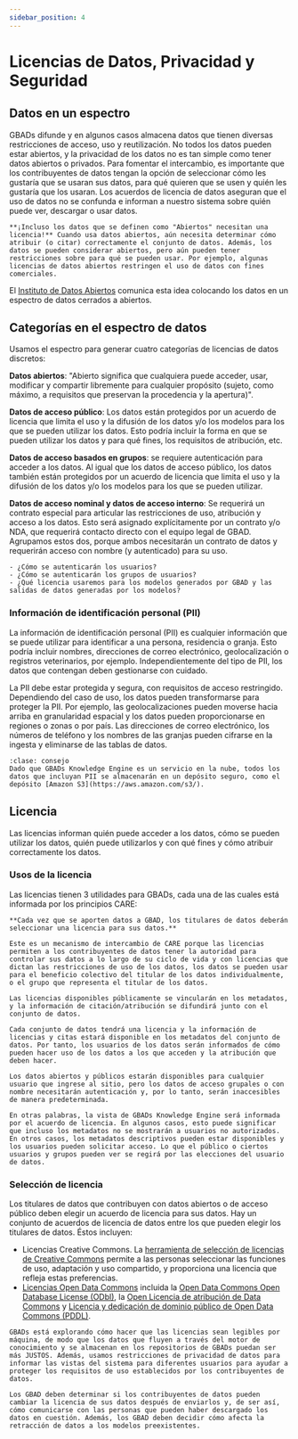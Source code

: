 ```yaml
---
sidebar_position: 4
---
```

# Licencias de Datos, Privacidad y Seguridad

## Datos en un espectro

GBADs difunde y en algunos casos almacena datos que tienen diversas restricciones de acceso, uso y reutilización. No todos los datos pueden estar abiertos, y la privacidad de los datos no es tan simple como tener datos abiertos o privados. Para fomentar el intercambio, es importante que los contribuyentes de datos tengan la opción de seleccionar cómo les gustaría que se usaran sus datos, para qué quieren que se usen y quién les gustaría que los usaran. Los acuerdos de licencia de datos aseguran que el uso de datos no se confunda e informan a nuestro sistema sobre quién puede ver, descargar o usar datos.

```{margen}
**¡Incluso los datos que se definen como "Abiertos" necesitan una licencia!** Cuando usa datos abiertos, aún necesita determinar cómo atribuir (o citar) correctamente el conjunto de datos. Además, los datos se pueden considerar abiertos, pero aún pueden tener restricciones sobre para qué se pueden usar. Por ejemplo, algunas licencias de datos abiertos restringen el uso de datos con fines comerciales.
```

El [Instituto de Datos Abiertos](https://theodi.org/about-the-odi/) comunica esta idea colocando los datos en un espectro de datos cerrados a abiertos.

<!-- ![AgDataSpectrum](/images/20210723_AgDataSpectrum_ODI.png) -->

## Categorías en el espectro de datos

Usamos el espectro para generar cuatro categorías de licencias de datos discretos:

**Datos abiertos**: "Abierto significa que cualquiera puede acceder, usar, modificar y compartir libremente para cualquier propósito (sujeto, como máximo, a requisitos que preservan la procedencia y la apertura)".

**Datos de acceso público**: Los datos están protegidos por un acuerdo de licencia que limita el uso y la difusión de los datos y/o los modelos para los que se pueden utilizar los datos. Esto podría incluir la forma en que se pueden utilizar los datos y para qué fines, los requisitos de atribución, etc.

**Datos de acceso basados ​​en grupos**: se requiere autenticación para acceder a los datos. Al igual que los datos de acceso público, los datos también están protegidos por un acuerdo de licencia que limita el uso y la difusión de los datos y/o los modelos para los que se pueden utilizar.

**Datos de acceso nominal y datos de acceso interno**: Se requerirá un contrato especial para articular las restricciones de uso, atribución y acceso a los datos. Esto será asignado explícitamente por un contrato y/o NDA, que requerirá contacto directo con el equipo legal de GBAD. Agrupamos estos dos, porque ambos necesitarán un contrato de datos y requerirán acceso con nombre (y autenticado) para su uso.

```{advertencia} Decisión necesaria
- ¿Cómo se autenticarán los usuarios?
- ¿Cómo se autenticarán los grupos de usuarios?
- ¿Qué licencia usaremos para los modelos generados por GBAD y las salidas de datos generadas por los modelos?
```

### Información de identificación personal (PII)

La información de identificación personal (PII) es cualquier información que se puede utilizar para identificar a una persona, residencia o granja. Esto podría incluir nombres, direcciones de correo electrónico, geolocalización o registros veterinarios, por ejemplo. Independientemente del tipo de PII, los datos que contengan deben gestionarse con cuidado.

La PII debe estar protegida y segura, con requisitos de acceso restringido. Dependiendo del caso de uso, los datos pueden transformarse para proteger la PII. Por ejemplo, las geolocalizaciones pueden moverse hacia arriba en granularidad espacial y los datos pueden proporcionarse en regiones o zonas o por país. Las direcciones de correo electrónico, los números de teléfono y los nombres de las granjas pueden cifrarse en la ingesta y eliminarse de las tablas de datos.

```{admonición} Infraestructura de almacenamiento seguro de datos
:clase: consejo
Dado que GBADs Knowledge Engine es un servicio en la nube, todos los datos que incluyan PII se almacenarán en un depósito seguro, como el depósito [Amazon S3](https://aws.amazon.com/s3/).
```

## Licencia

Las licencias informan quién puede acceder a los datos, cómo se pueden utilizar los datos, quién puede utilizarlos y con qué fines y cómo atribuir correctamente los datos.

### Usos de la licencia
Las licencias tienen 3 utilidades para GBADs, cada una de las cuales está informada por los principios CARE:

```{tabbed} 1. Proteger a los contribuyentes de datos
**Cada vez que se aporten datos a GBAD, los titulares de datos deberán seleccionar una licencia para sus datos.**

Este es un mecanismo de intercambio de CARE porque las licencias permiten a los contribuyentes de datos tener la autoridad para controlar sus datos a lo largo de su ciclo de vida y con licencias que dictan las restricciones de uso de los datos, los datos se pueden usar para el beneficio colectivo del titular de los datos individualmente, o el grupo que representa el titular de los datos.

Las licencias disponibles públicamente se vincularán en los metadatos, y la información de citación/atribución se difundirá junto con el conjunto de datos.
```

```{tabbed} 2. Informar a los usuarios de datos
Cada conjunto de datos tendrá una licencia y la información de licencias y citas estará disponible en los metadatos del conjunto de datos. Por tanto, los usuarios de los datos serán informados de cómo pueden hacer uso de los datos a los que acceden y la atribución que deben hacer.
```

```{tabbed} 3. Informar vista del sistema
Los datos abiertos y públicos estarán disponibles para cualquier usuario que ingrese al sitio, pero los datos de acceso grupales o con nombre necesitarán autenticación y, por lo tanto, serán inaccesibles de manera predeterminada.

En otras palabras, la vista de GBADs Knowledge Engine será informada por el acuerdo de licencia. En algunos casos, esto puede significar que incluso los metadatos no se mostrarán a usuarios no autorizados. En otros casos, los metadatos descriptivos pueden estar disponibles y los usuarios pueden solicitar acceso. Lo que el público o ciertos usuarios y grupos pueden ver se regirá por las elecciones del usuario de datos.
```

### Selección de licencia

Los titulares de datos que contribuyen con datos abiertos o de acceso público deben elegir un acuerdo de licencia para sus datos. Hay un conjunto de acuerdos de licencia de datos entre los que pueden elegir los titulares de datos. Éstos incluyen:

- Licencias Creative Commons. La [herramienta de selección de licencias de Creative Commons](https://creativecommons.org/choose/) permite a las personas seleccionar las funciones de uso, adaptación y uso compartido, y proporciona una licencia que refleja estas preferencias.
- [Licencias Open Data Commons](https://opendatacommons.org/licenses/) incluida la [Open Data Commons Open Database License (ODbl)](https://opendatacommons.org/licenses/odbl/), la [Open Licencia de atribución de Data Commons](https://opendatacommons.org/licenses/by/) y [Licencia y dedicación de dominio público de Open Data Commons (PDDL)](https://opendatacommons.org/licenses/pddl/).


```{Advertencia} Licencias legibles por máquina
GBADs está explorando cómo hacer que las licencias sean legibles por máquina, de modo que los datos que fluyen a través del motor de conocimiento y se almacenan en los repositorios de GBADs puedan ser más JUSTOS. Además, usamos restricciones de privacidad de datos para informar las vistas del sistema para diferentes usuarios para ayudar a proteger los requisitos de uso establecidos por los contribuyentes de datos.
```

```{advertencia} Decisión necesaria
Los GBAD deben determinar si los contribuyentes de datos pueden cambiar la licencia de sus datos después de enviarlos y, de ser así, cómo comunicarse con las personas que pueden haber descargado los datos en cuestión. Además, los GBAD deben decidir cómo afecta la retracción de datos a los modelos preexistentes.
```



<!---

Tipos de datos
GBADs es un corredor de confianza para

los siguientes tipos de datos: indígenas, académicos, no corporativos (por ejemplo, ONG),
datos corporativos y comerciales (Tabla 1). A través de colaboraciones con programas de alcance comunitario y
otras organizaciones, los GBAD también pueden servir como el único depósito de datos particulares. Los datos pueden caer en
múltiples categorías (por ejemplo, los datos pueden ser corporativos y comerciales). También podemos clasificar los datos.
como abierto (accesible para todos) o privado (accesible solo para un conjunto definido de usuarios). Las definiciones
de cada tipo de datos proporciona una base para comprender las especificaciones de propiedad, acceso y licencia
de los datos manejados por GBADs y sus usuarios.

Los tipos de datos y usuarios se están refinando aún más, ya que se utilizarán para determinar la vista del portal de datos.
interfaz. Por ejemplo, se requiere un vocabulario controlado para definir correctamente los datos indígenas. En el
Contexto canadiense, marcar los datos simplemente como "datos indígenas" no es adecuado para definir correctamente la procedencia
y la gobernanza de estos activos de datos. Hay muchos tipos de pueblos indígenas en Canadá (Metis, Primeras Naciones,
etc.), cada uno de diferentes zonas del país y con diferentes tradiciones y costumbres. Por lo tanto, en orden
para que los datos sean de beneficio colectivo, los datos deben estar debidamente etiquetados para qué tipo de datos indígenas
está relacionado con.

De manera similar, para los pequeños interesados ​​puede haber necesidades ontológicas que aún no se anticipan, especialmente cuando
considerando a cada actor desde la perspectiva global. Si deseamos ser un corredor de datos 'confiable' para pequeñas
partes interesadas, grupos privados y marginados, es importante que trabajemos con nuestros contribuyentes de datos, especialmente
aquellos sin poder, para anotar nuestros datos de manera que sea para el beneficio colectivo de las pequeñas partes interesadas
(y no solo grande). --->

<!---Tabla 1: Definiciones de tipos de datos

| Tipo de datos | Definición |
| --- | --- |
| Datos indígenas | Todos los datos propiedad de los Pueblos Indígenas y sus territorios, incluidos, entre otros, los datos relacionados con el patrimonio cultural, el conocimiento, los recursos naturales, las prácticas y los idiomas. Esto incluye datos que son “recopilados por gobiernos e instituciones sobre los Pueblos Indígenas y sus territorios” (GIDA, 2019). |
|Datos académicos | Datos que son propiedad o recopilados por personas pertenecientes a instituciones académicas como Universidades. Esto incluye datos disponibles a través de artículos de revistas académicas y datos recopilados a través de procedimientos experimentales para la investigación. |
| Repositorios de datos GBADs | Datos que se recopilan a través de colaboraciones con GBAD, como asociaciones con comunidades, investigadores, instituciones académicas y ONG. Tenga en cuenta que los datos alojados por los GBAD pueden pertenecer a otras categorías (es decir, los datos alojados por los GBAD también pueden ser datos académicos), pero los GBAD regirán la concesión de licencias y el grado de disponibilidad y apertura de estos datos. |
| Datos comerciales | Datos de organizaciones comerciales, por lo general, entre otros, un método de acumulación pagado. |
| Datos corporativos | Datos obtenidos de una empresa corporativa, organización o grupo. Esto incluye datos de fuentes gubernamentales y de la ONU, como el Banco Mundial y la FAO. |
| Datos no corporativos | Datos de entidades no corporativas, organizaciones o individuos. |
```{nota} Los datos pueden ser comerciales y corporativos, o no comerciales.
``` --->


<!---

Licencia


Para garantizar que los datos sean FAIR(S) y CARE, la información de licencia para cada fuente de datos estará accesible para los usuarios en el
metadatos La información de licencia debe ser accesible para garantizar que los usuarios puedan evaluar la reutilización de los datos y cumplir
con posibles restricciones de uso de datos y requisitos de atribución. Información clara y accesible sobre restricciones de uso de datos
son especialmente importantes para el cumplimiento de los principios de CARE; en específico, para proteger la Soberanía de Datos Indígenas y levantar la
derechos e intereses de todos los contribuyentes de datos indígenas de GBAD (CARE: A1; A2; A3).

```{advertencia} Decisión necesaria
GBADs necesita establecer si tiene la intención de tener una licencia preferida para todos los datos alojados en sus repositorios de datos y si
esta licencia debe garantizar que los datos no se puedan utilizar con fines comerciales.
```

Los metadatos para cada fuente de datos deben incluir una URL al acuerdo de licencia de los datos y cualquier metadato relacionado (si corresponde).

Se ha recopilado una lista de acuerdos comunes de licencia de datos y está disponible en el Apéndice F: Acuerdos comunes de licencia. En
en algunos casos, como en el caso de datos provenientes de fuentes no corporativas, es posible que no se haya determinado o decidido la información sobre licencias
en. A los contribuyentes de datos se les proporcionará nuestra lista de acuerdos de licencia de datos preferidos o se les alentará a seleccionar una licencia
utilizando la [Herramienta de selección de licencias de Creative Commons] (https://creativecommons.org/choose/).

Para garantizar que los datos se utilicen para el beneficio colectivo de los Pueblos Indígenas, los contribuyentes de datos Indígenas pueden optar por gobernar
quién tiene acceso a sus datos (CARE:A2). El portal de datos GBADs se diseñará para dar cabida a esta distinción y garantizar la
seguridad y privacidad de las partes involucradas.

Manejo de datos abiertos y privados
------------------------------

El portal de datos de GBADs es un corredor de datos, lo que significa que manejamos y proporcionamos datos aportados por otras fuentes. Por lo tanto, no es
a discreción de los GBAD para determinar quién puede acceder a los datos que no están alojados en los GBAD. Para garantizar que los derechos de los datos
se respeta a los contribuyentes, el portal de datos y el sitio web de informática garantizarán que los datos estén seguros y solo se pueda acceder a ellos
por las personas identificadas por los contribuyentes/propietarios de los datos.

Como sugirió FAIR:A2, los metadatos para todas las fuentes de datos (abiertas y privadas) estarán disponibles a través de un portal de búsqueda de metadatos y
seguirá siendo accesible incluso en el caso de que los datos ya no estén disponibles a través del portal GBADs. Sin embargo, no todos los datos
correspondientes a los metadatos estarán disponibles para todos los usuarios. Debido a que la información de procedencia está incluida en los metadatos, esto
permitir a los usuarios de datos rastrear las fuentes de datos archivados hasta su propietario original.

GBADs prevé los siguientes tipos de usuarios:
- Usuarios académicos
- Usuarios corporativos
- Usuarios no corporativos
- Usuarios comerciales

Los (meta)datos abiertos serán de acceso público para todos los usuarios de GBAD. Consulte Mecanismos para compartir datos para obtener más información sobre
cómo el sistema GBADs manejará diferentes tipos de usuarios y restricciones de datos, manteniendo la privacidad y la seguridad como una prioridad para el sistema. --->

